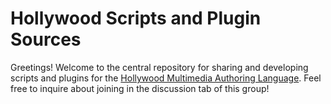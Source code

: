 # Hollywood Scripts and Plugin Sources
Greetings!  Welcome to the central repository for sharing and developing scripts and plugins for the [Hollywood Multimedia Authoring Language](http://hollywood-mal.com/).  Feel free to inquire about joining in the discussion tab of this group!
